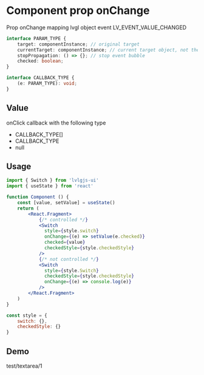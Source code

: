 # Component prop onChange

Prop onChange mapping lvgl object event LV_EVENT_VALUE_CHANGED

```ts
interface PARAM_TYPE {
    target: componentInstance; // original target
    currentTarget: componentInstance; // current target object, not the original object
    stopPropagation: () => {}; // stop event bubble
    checked: boolean;
}

interface CALLBACK_TYPE {
    (e: PARAM_TYPE): void;
}
```

## Value
onClick callback with the following type
- CALLBACK_TYPE[]
- CALLBACK_TYPE
- null

## Usage
```jsx
import { Switch } from 'lvlgjs-ui'
import { useState } from 'react'

function Component () {
    const [value, setValue] = useState()
    return (
        <React.Fragment>
            {/* controlled */}
            <Switch
              style={style.switch}
              onChange={(e) => setValue(e.checked)}
              checked={value}
              checkedStyle={style.checkedStyle}
            />
            {/* not controlled */}
            <Switch
              style={style.Switch}
              checkedStyle={style.checkedStyle}
              onChange={(e) => console.log(e)}
            />
        </React.Fragment>
    )
}

const style = {
    switch: {},
    checkedStyle: {}
}
```

## Demo
test/textarea/1

